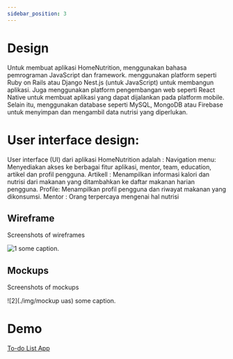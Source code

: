 ```yaml
---
sidebar_position: 3
---
```


# Design

Untuk membuat aplikasi HomeNutrition, menggunakan bahasa pemrograman JavaScript dan framework. menggunakan platform seperti Ruby on Rails atau Django Nest.js (untuk JavaScript) untuk membangun aplikasi. Juga menggunakan platform pengembangan web seperti React Native untuk membuat aplikasi yang dapat dijalankan pada platform mobile.
Selain itu, menggunakan database seperti MySQL, MongoDB atau Firebase untuk menyimpan dan mengambil data nutrisi yang diperlukan.

# User interface design:

User interface (UI) dari aplikasi HomeNutrition adalah :
Navigation menu: Menyediakan akses ke berbagai fitur aplikasi, mentor, team, education, artikel dan profil pengguna.
Artikell : Menampilkan informasi kalori dan nutrisi dari makanan yang ditambahkan ke daftar makanan harian pengguna.
Profile: Menampilkan profil pengguna dan riwayat makanan yang dikonsumsi.
Mentor : Orang terpercaya mengenai hal nutrisi

## Wireframe

Screenshots of wireframes

![1](./img/wireframe)
some caption.

## Mockups

Screenshots of mockups

![2](./img/mockup uas)
some caption.

# Demo
[To-do List App](https://todo.microsoft.com/)
